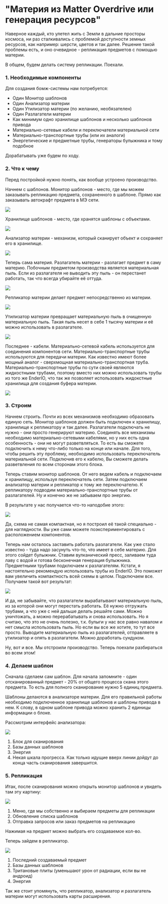 # "Материя из Matter Overdrive или генерация ресурсов"

Наверное каждый, кто улетел жить с Земли в дальние просторы космоса, ни раз сталкивались с проблемой доступности земных ресурсов, как например: шерсти, цветов и так далее. Решение такой проблемы есть, и оно очевидное - репликация предметов с помощью материи.

В общем, будем делать систему репликации. Поехали.

### 1. Необходимые компоненты

Для создания бомж-системы нам потребуется:

- Один Монитор шаблонов
- Один Анализатор материи
- Один Утилизатор материи (по желанию, необязателен)
- Один Разлагатели материи
- Как минимум одно хранилище шаблонов и несколько шаблонов привода
- Материально-сетевые кабели и переключатели материальной сети
- Материально-транспортные трубы (или их аналоги)
- Энергетические и предметные трубы, генераторы булыжника и тому подобное

Дорабатывать уже будем по ходу.

### 2. Что к чему

Перед постройкой нужно понять, как вообще устроено производство.

Начнем с шаблонов. Монитор шаблонов - место, где мы можем заказывать репликацию предмета, сохраненного в шаблоне. Прямо как заказывать автокрафт предмета в МЭ сети. 

![](./images/pattern_monitor_all.jpg)

Хранилище шаблонов - место, где хранятся шаблоны с объектами. 

![](./images/pattern_storage_all.jpg)

Анализатор материи - механизм, который сканирует объект и сохраняет его в хранилище. 

![](./images/matter_analyzer_all.jpg)

Теперь сама материя. Разлагатель материи - разлагает предмет в саму материю. Побочным предметом производства является материальная пыль. Если из разлагателя не выводить эту пыль - он перестанет работать, так что всегда убирайте её оттуда.

![](./images/matter_decomposer_all.jpg)

Репликатор материи  делает предмет непосредственно из материи. 

![](./images/matter_replicator_all.jpg)

Утилизатор материи превращает материальную пыль в очищенную материальную пыль. Такая пыль несет в себе 1 тысячу материи и её можно использовать в разлагателе. 

![](./images/matter_recycler_all.jpg)

Последнее - кабели. Материально-сетевой кабель используется для соединения компонентов сети. Материально-транспортные трубы используются для передачи материи. Как известно имеют более мощный аналог - сверхмощная материально-транспортная труба. Материально-транспортные трубы по сути своей являются жидкостными трубами, поэтому вместо них можно использовать трубы из того же EnderIO, что так же позволяет использовать жидокстные хранилища для создания буфера материи.

![](./images/matter_pipes.jpg)

### 3. Строим

Начнем строить. Почти из всех механизмов необходимо образовать единую сеть. Монитор шаблонов должен быть подключен к хранилищу, хранилище к репликатору и так далее. Разлагатели подключать не нужно - они просто генерируют материю. Соединять все механизмы необходимо материально-сетевыми кабелями, но у них есть одна особенность - они не могут разветвляться. То есть вы сможете подключить к нему что-либо только на конце или начале. Для того, чтобы решить эту проблему, необходимо использовать переключатель материальной сети. Подключив его к кабелю, Вы сможете делать разветвления по всем сторонам этого блока.

Теперь ставим монитор шаблонов. От него ведем кабель и подключаем к хранилищу, используя переключатель сети. Затем подключаем анализатор материи и репликатор к тому же переключателю. К репликатору подводим материально-транспортные трубы от разлагателей. Ну и конечно же не забываем про энергию.

В результате у нас получается что-то наподобие этого: 

![](./images/machine_1_2.jpg)

Да, схема не самая компактная, но я построил её такой специально - для наглядности. Вы уже сами можете поэкспериментировать с расположением компонентов.

Теперь нам осталось заставить работать разлагатели. Как уже стало известно - туда надо засунуть что-то, что имеет в себе материю. Для этого сойдет булыжник. Ставим вулканический пресс, заливаем туда лаву с водой и готова бесконечная генерация булыжника. Предметными трубами подключаем к разлагателям. Кстати, я настоятельно рекомендую использовать трубы из EnderIO. Это поможет вам увеличить компактность всей схемы в целом.  Подключаем все. Получаем такой вот результат:

![](./images/machine_4.jpg)

И да, не забывайте, что разлагатели вырабатывают материальную пыль, из за которой они могут перестать работать. Её нужно отгружать трубами, а что уже с ней дальше делать решайте сами. Можно уничтожать, а можно перерабатывать и снова использовать. Но я считаю, что это не очень полезно, т.к. булыги у нас все равно навалом и нет смысла использовать пыль. Но если вы все же хотите, то тут все просто. Выводите материальную пыль из разлагателей, отправляете в утилизатор и опять в разлагатели. Можно доработать сундуком.

Ну, вот и все. Мы отстроили производство. Теперь поехали разбираться во всем этом!

### 4. Делаем шаблон

Сначала сделаем сам шаблон. Для начала запомните - один отсканированный предмет - 20% от общего процесса скана этого предмета. То есть для полного сканирование нужно 5 единиц предмета.

Шаблоны делаются в анализаторе материи. Для его правильной работы необходимо подключенное хранилище шаблонов и шаблоны привода в нем. К слову, в одном шаблоне привода можно хранить 2 единицы информации о блоке.

Рассмотрим интерфейс анализатора:

![](./images/creating_a_pattern.jpg)

1. Блок для сканирования
2. Базы данных шаблонов
3. Энергия
4. Некая шкала прогресса. Как только идущие вверх линии дойдут до конца часть сканирования завершится.
    
### 5. Репликация

Итак, после сканирования можно открыть монитор шаблонов и увидеть там эту картину: 

![](./images/replication_1.jpg)

1. Меню, где мы собственно и выбираем предметы для репликации
2. Обновление списка шаблонов
3. Отправка запросов или заказ предметов на репликацию

Нажимая на предмет можно выбрать его создаваемое кол-во.

Теперь зайдем в репликатор.

![](./images/replication_2.jpg)

1. Последний создаваемый предмет
2. Базы данных шаблонов
3. Тритановые плиты (уменьшают урон от радиации, если вы не андроид)
4. Энергия

Так же стоит упомянуть, что репликатор, анализатор и разлагатель материи могут использовать карты расширения.
